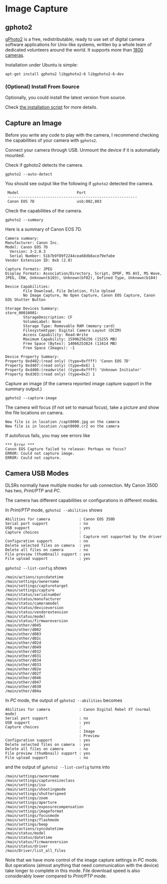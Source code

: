Image Capture
=============

gphoto2
-------

[gPhoto2](http://gphoto.sourceforge.net/proj/) is a free, redistributable, ready to use set of digital camera software applications for Unix-like systems, written by a whole team of dedicated volunteers around the world. It supports more than [1800 cameras](http://gphoto.sourceforge.net/proj/libgphoto2/support.php).

Installation under Ubuntu is simple:

~~~~ {.bash}
apt-get install gphoto2 libgphoto2-6 libgphoto2-6-dev
~~~~

### (Optional) Install From Source

Optionally, you could install the latest version from source.

Check [the installation script](https://github.com/edwardtoday/LED-Calibration/blob/master/script/install_gphoto2.sh) for more details.

Capture an Image
----------------

Before you write any code to play with the camera, I recommend checking the capabilities of your camera with `gphoto2`.

Connect your camera through USB. Unmount the device if it is automatially mounted.

Check if gphoto2 detects the camera.

~~~~ {.bash}
gphoto2 --auto-detect
~~~~

You should see output like the following if `gphoto2` detected the camera.

     Model                          Port
     ----------------------------------------------------------
     Canon EOS 7D                   usb:002,003

Check the capabilities of the camera.

~~~~ {.bash}
gphoto2 --summary
~~~~

Here is a summary of Canon EOS 7D.

    Camera summary:
    Manufacturer: Canon Inc.
    Model: Canon EOS 7D
      Version: 3-2.0.3
      Serial Number: 51b7b9f89f2244cea68db8ace79efabe
    Vendor Extension ID: 0xb (2.0)

    Capture Formats: JPEG
    Display Formats: Association/Directory, Script, DPOF, MS AVI, MS Wave, JPEG, CRW, Unknown(b103), Unknown(bf02), Defined Type, Unknown(b104)

    Device Capabilities:
            File Download, File Deletion, File Upload
            No Image Capture, No Open Capture, Canon EOS Capture, Canon EOS Shutter Button

    Storage Devices Summary:
    store_00010001:
            StorageDescription: CF
            VolumeLabel: None
            Storage Type: Removable RAM (memory card)
            Filesystemtype: Digital Camera Layout (DCIM)
            Access Capability: Read-Write
            Maximum Capability: 15996256256 (15255 MB)
            Free Space (Bytes): 14066253824 (13414 MB)
            Free Space (Images): -1

    Device Property Summary:
    Property 0xd402:(read only) (type=0xffff) 'Canon EOS 7D'
    Property 0xd407:(read only) (type=0x6) 1
    Property 0xd406:(readwrite) (type=0xffff) 'Unknown Initiator'
    Property 0xd303:(read only) (type=0x2) 1

Capture an image (if the camera reported image capture support in the summary output.)

~~~~ {.bash}
gphoto2 --capture-image
~~~~

The camera will focus (if not set to manual focus), take a picture and show the file locations on camera.

    New file is in location /capt0000.jpg on the camera
    New file is in location /capt0000.cr2 on the camera

If autofocus fails, you may see errors like

    *** Error ***
    Canon EOS Capture failed to release: Perhaps no focus?
    ERROR: Could not capture image.
    ERROR: Could not capture.

Camera USB Modes
----------------

DLSRs normally have multiple modes for usb connection. My Canon 350D has two, *Print/PTP* and *PC*.

The camera has different capabilities or configurations in different modes.

In *Print/PTP* mode, `gphoto2 --abilities` shows

    Abilities for camera             : Canon EOS 350D
    Serial port support              : no
    USB support                      : yes
    Capture choices                  :
                                     : Capture not supported by the driver
    Configuration support            : no
    Delete selected files on camera  : yes
    Delete all files on camera       : no
    File preview (thumbnail) support : yes
    File upload support              : yes

`gphoto2 --list-config` shows

    /main/actions/syncdatetime
    /main/settings/ownername
    /main/settings/capturetarget
    /main/settings/capture
    /main/status/serialnumber
    /main/status/manufacturer
    /main/status/cameramodel
    /main/status/deviceversion
    /main/status/vendorextension
    /main/status/model
    /main/status/firmwareversion
    /main/other/d045
    /main/other/d002
    /main/other/d003
    /main/other/d02c
    /main/other/d02d
    /main/other/d049
    /main/other/d032
    /main/other/d031
    /main/other/d034
    /main/other/d033
    /main/other/d02e
    /main/other/d02f
    /main/other/d046
    /main/other/d047
    /main/other/d030
    /main/other/d04a

In *PC* mode, the output of `gphoto2 --abilities` becomes

    Abilities for camera             : Canon Digital Rebel XT (normal mode)
    Serial port support              : no
    USB support                      : yes
    Capture choices                  :
                                     : Image
                                     : Preview
    Configuration support            : yes
    Delete selected files on camera  : yes
    Delete all files on camera       : no
    File preview (thumbnail) support : yes
    File upload support              : no

and the output of `gphoto2 --list-config` turns into

    /main/settings/ownername
    /main/settings/capturesizeclass
    /main/settings/iso
    /main/settings/shootingmode
    /main/settings/shutterspeed
    /main/settings/zoom
    /main/settings/aperture
    /main/settings/exposurecompensation
    /main/settings/imageformat
    /main/settings/focusmode
    /main/settings/flashmode
    /main/settings/beep
    /main/actions/syncdatetime
    /main/status/model
    /main/status/datetime
    /main/status/firmwareversion
    /main/status/driver
    /main/Driver/list_all_files

Note that we have more control of the image capture settings in *PC* mode. But operations (almost anything that need communication with the device) take longer to complete in this mode. File download speed is also considerably lower compared to *Print/PTP* mode.
